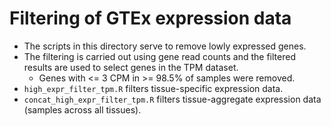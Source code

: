 # Filtering of GTEx expression data

* The scripts in this directory serve to remove lowly expressed genes.
* The filtering is carried out using gene read counts and the filtered results
  are used to select genes in the TPM dataset.
    * Genes with <= 3 CPM in >= 98.5% of samples were removed.
* `high_expr_filter_tpm.R` filters tissue-specific expression data.
* `concat_high_expr_filter_tpm.R` filters tissue-aggregate expression data
  (samples across all tissues).
